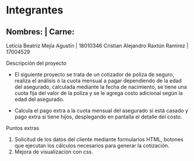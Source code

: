 # Integrantes

Nombres:							|   Carne:
----------------------------------------------------      
Leticia Beatriz Mejía Agustín 		|	18010346
Cristian Alejandro Raxtún Ramirez	|	17004529


Descripción del proyecto

 - El siguiente proyecto se trata de un cotizador de poliza de seguro, realiza el análisis ó la cuota mensual a pagar dependiendo de la edad
   del asegurado, calculada mediante la fecha de nacimiento, se tiene una cuota fija del valor de la poliza y se le agrega costo adicional según 
   la edad del asegurado.
   
 - Calcula el pago extra a la cuota mensual del asegurado si está casado y pago extra si tiene hijos, desplegando en pantalla el detalle del costo.
 
Puntos extras

1. Solicitud de los datos del cliente mediante formularios HTML, botones que ejecutan los cálculos necesarios para generar la cotización.
2. Mejora de visualización con css.



